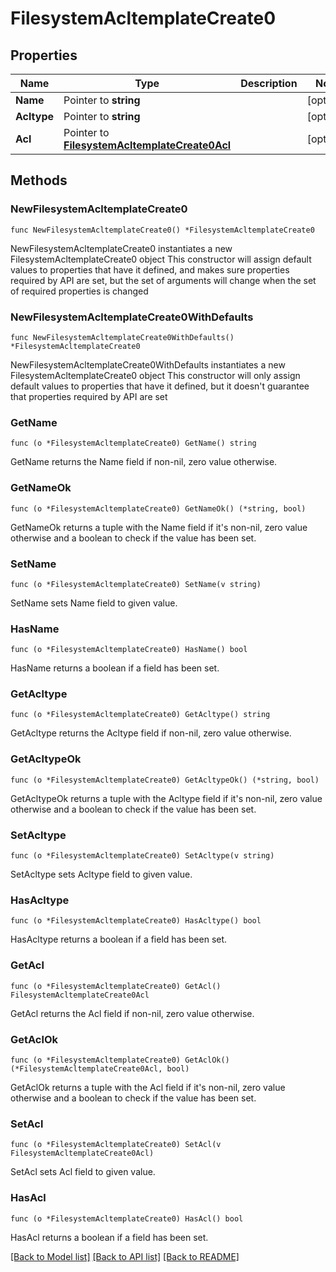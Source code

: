 # FilesystemAcltemplateCreate0

## Properties

Name | Type | Description | Notes
------------ | ------------- | ------------- | -------------
**Name** | Pointer to **string** |  | [optional] 
**Acltype** | Pointer to **string** |  | [optional] 
**Acl** | Pointer to [**FilesystemAcltemplateCreate0Acl**](FilesystemAcltemplateCreate0Acl.md) |  | [optional] 

## Methods

### NewFilesystemAcltemplateCreate0

`func NewFilesystemAcltemplateCreate0() *FilesystemAcltemplateCreate0`

NewFilesystemAcltemplateCreate0 instantiates a new FilesystemAcltemplateCreate0 object
This constructor will assign default values to properties that have it defined,
and makes sure properties required by API are set, but the set of arguments
will change when the set of required properties is changed

### NewFilesystemAcltemplateCreate0WithDefaults

`func NewFilesystemAcltemplateCreate0WithDefaults() *FilesystemAcltemplateCreate0`

NewFilesystemAcltemplateCreate0WithDefaults instantiates a new FilesystemAcltemplateCreate0 object
This constructor will only assign default values to properties that have it defined,
but it doesn't guarantee that properties required by API are set

### GetName

`func (o *FilesystemAcltemplateCreate0) GetName() string`

GetName returns the Name field if non-nil, zero value otherwise.

### GetNameOk

`func (o *FilesystemAcltemplateCreate0) GetNameOk() (*string, bool)`

GetNameOk returns a tuple with the Name field if it's non-nil, zero value otherwise
and a boolean to check if the value has been set.

### SetName

`func (o *FilesystemAcltemplateCreate0) SetName(v string)`

SetName sets Name field to given value.

### HasName

`func (o *FilesystemAcltemplateCreate0) HasName() bool`

HasName returns a boolean if a field has been set.

### GetAcltype

`func (o *FilesystemAcltemplateCreate0) GetAcltype() string`

GetAcltype returns the Acltype field if non-nil, zero value otherwise.

### GetAcltypeOk

`func (o *FilesystemAcltemplateCreate0) GetAcltypeOk() (*string, bool)`

GetAcltypeOk returns a tuple with the Acltype field if it's non-nil, zero value otherwise
and a boolean to check if the value has been set.

### SetAcltype

`func (o *FilesystemAcltemplateCreate0) SetAcltype(v string)`

SetAcltype sets Acltype field to given value.

### HasAcltype

`func (o *FilesystemAcltemplateCreate0) HasAcltype() bool`

HasAcltype returns a boolean if a field has been set.

### GetAcl

`func (o *FilesystemAcltemplateCreate0) GetAcl() FilesystemAcltemplateCreate0Acl`

GetAcl returns the Acl field if non-nil, zero value otherwise.

### GetAclOk

`func (o *FilesystemAcltemplateCreate0) GetAclOk() (*FilesystemAcltemplateCreate0Acl, bool)`

GetAclOk returns a tuple with the Acl field if it's non-nil, zero value otherwise
and a boolean to check if the value has been set.

### SetAcl

`func (o *FilesystemAcltemplateCreate0) SetAcl(v FilesystemAcltemplateCreate0Acl)`

SetAcl sets Acl field to given value.

### HasAcl

`func (o *FilesystemAcltemplateCreate0) HasAcl() bool`

HasAcl returns a boolean if a field has been set.


[[Back to Model list]](../README.md#documentation-for-models) [[Back to API list]](../README.md#documentation-for-api-endpoints) [[Back to README]](../README.md)


